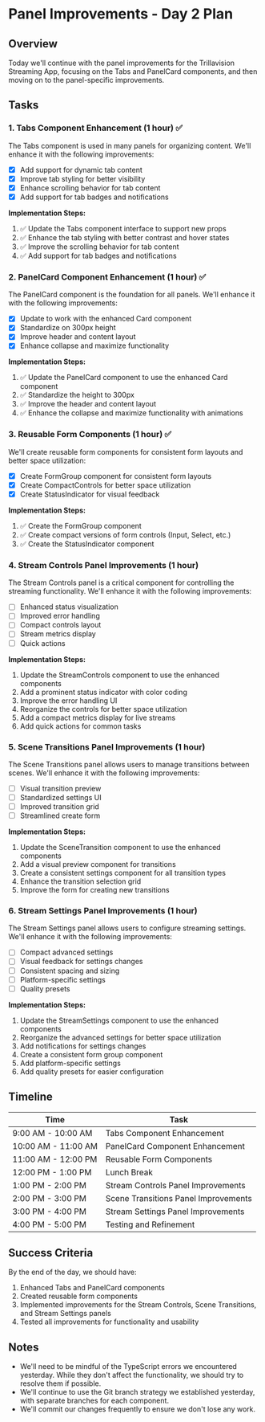# Panel Improvements - Day 2 Plan

## Overview

Today we'll continue with the panel improvements for the Trillavision Streaming App, focusing on the Tabs and PanelCard components, and then moving on to the panel-specific improvements.

## Tasks

### 1. Tabs Component Enhancement (1 hour) ✅

The Tabs component is used in many panels for organizing content. We'll enhance it with the following improvements:

- [x] Add support for dynamic tab content
- [x] Improve tab styling for better visibility
- [x] Enhance scrolling behavior for tab content
- [x] Add support for tab badges and notifications

**Implementation Steps:**
1. ✅ Update the Tabs component interface to support new props
2. ✅ Enhance the tab styling with better contrast and hover states
3. ✅ Improve the scrolling behavior for tab content
4. ✅ Add support for tab badges and notifications

### 2. PanelCard Component Enhancement (1 hour) ✅

The PanelCard component is the foundation for all panels. We'll enhance it with the following improvements:

- [x] Update to work with the enhanced Card component
- [x] Standardize on 300px height
- [x] Improve header and content layout
- [x] Enhance collapse and maximize functionality

**Implementation Steps:**
1. ✅ Update the PanelCard component to use the enhanced Card component
2. ✅ Standardize the height to 300px
3. ✅ Improve the header and content layout
4. ✅ Enhance the collapse and maximize functionality with animations

### 3. Reusable Form Components (1 hour) ✅

We'll create reusable form components for consistent form layouts and better space utilization:

- [x] Create FormGroup component for consistent form layouts
- [x] Create CompactControls for better space utilization
- [x] Create StatusIndicator for visual feedback

**Implementation Steps:**
1. ✅ Create the FormGroup component
2. ✅ Create compact versions of form controls (Input, Select, etc.)
3. ✅ Create the StatusIndicator component

### 4. Stream Controls Panel Improvements (1 hour)

The Stream Controls panel is a critical component for controlling the streaming functionality. We'll enhance it with the following improvements:

- [ ] Enhanced status visualization
- [ ] Improved error handling
- [ ] Compact controls layout
- [ ] Stream metrics display
- [ ] Quick actions

**Implementation Steps:**
1. Update the StreamControls component to use the enhanced components
2. Add a prominent status indicator with color coding
3. Improve the error handling UI
4. Reorganize the controls for better space utilization
5. Add a compact metrics display for live streams
6. Add quick actions for common tasks

### 5. Scene Transitions Panel Improvements (1 hour)

The Scene Transitions panel allows users to manage transitions between scenes. We'll enhance it with the following improvements:

- [ ] Visual transition preview
- [ ] Standardized settings UI
- [ ] Improved transition grid
- [ ] Streamlined create form

**Implementation Steps:**
1. Update the SceneTransition component to use the enhanced components
2. Add a visual preview component for transitions
3. Create a consistent settings component for all transition types
4. Enhance the transition selection grid
5. Improve the form for creating new transitions

### 6. Stream Settings Panel Improvements (1 hour)

The Stream Settings panel allows users to configure streaming settings. We'll enhance it with the following improvements:

- [ ] Compact advanced settings
- [ ] Visual feedback for settings changes
- [ ] Consistent spacing and sizing
- [ ] Platform-specific settings
- [ ] Quality presets

**Implementation Steps:**
1. Update the StreamSettings component to use the enhanced components
2. Reorganize the advanced settings for better space utilization
3. Add notifications for settings changes
4. Create a consistent form group component
5. Add platform-specific settings
6. Add quality presets for easier configuration

## Timeline

| Time | Task |
|------|------|
| 9:00 AM - 10:00 AM | Tabs Component Enhancement |
| 10:00 AM - 11:00 AM | PanelCard Component Enhancement |
| 11:00 AM - 12:00 PM | Reusable Form Components |
| 12:00 PM - 1:00 PM | Lunch Break |
| 1:00 PM - 2:00 PM | Stream Controls Panel Improvements |
| 2:00 PM - 3:00 PM | Scene Transitions Panel Improvements |
| 3:00 PM - 4:00 PM | Stream Settings Panel Improvements |
| 4:00 PM - 5:00 PM | Testing and Refinement |

## Success Criteria

By the end of the day, we should have:

1. Enhanced Tabs and PanelCard components
2. Created reusable form components
3. Implemented improvements for the Stream Controls, Scene Transitions, and Stream Settings panels
4. Tested all improvements for functionality and usability

## Notes

- We'll need to be mindful of the TypeScript errors we encountered yesterday. While they don't affect the functionality, we should try to resolve them if possible.
- We'll continue to use the Git branch strategy we established yesterday, with separate branches for each component.
- We'll commit our changes frequently to ensure we don't lose any work.